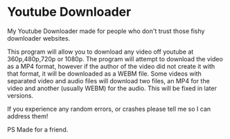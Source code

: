 # Youtube Downloader
My Youtube Downloader made for people who don't trust those fishy downloader websites.

This program will allow you to download any video off youtube at 360p,480p,720p or 1080p. The program will attempt to download the video as a MP4 format, however if the author of the video did not create it with that format, it will be downloaded as a WEBM file. Some videos with separated video and audio files will download two files, an MP4 for the video and another (usually WEBM) for the audio. This will be fixed in later versions.

If you experience any random errors, or crashes please tell me so I can address them!

PS
Made for a friend.
